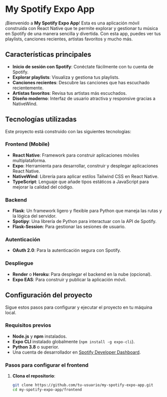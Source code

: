# My Spotify Expo App

¡Bienvenido a **My Spotify Expo App**! Esta es una aplicación móvil construida con React Native que te permite explorar y gestionar tu música en Spotify de una manera sencilla y divertida. Con esta app, puedes ver tus playlists, canciones recientes, artistas favoritos y mucho más.

## Características principales

- **Inicio de sesión con Spotify**: Conéctate fácilmente con tu cuenta de Spotify.
- **Explorar playlists**: Visualiza y gestiona tus playlists.
- **Canciones recientes**: Descubre las canciones que has escuchado recientemente.
- **Artistas favoritos**: Revisa tus artistas más escuchados.
- **Diseño moderno**: Interfaz de usuario atractiva y responsive gracias a NativeWind.

## Tecnologías utilizadas

Este proyecto está construido con las siguientes tecnologías:

### Frontend (Mobile)
- **React Native**: Framework para construir aplicaciones móviles multiplataforma.
- **Expo**: Herramienta para desarrollar, construir y desplegar aplicaciones React Native.
- **NativeWind**: Librería para aplicar estilos Tailwind CSS en React Native.
- **TypeScript**: Lenguaje que añade tipos estáticos a JavaScript para mejorar la calidad del código.

### Backend
- **Flask**: Un framework ligero y flexible para Python que maneja las rutas y la lógica del servidor.
- **Spotipy**: Una librería de Python para interactuar con la API de Spotify.
- **Flask-Session**: Para gestionar las sesiones de usuario.

### Autenticación
- **OAuth 2.0**: Para la autenticación segura con Spotify.

### Despliegue
- **Render** o **Heroku**: Para desplegar el backend en la nube (opcional).
- **Expo EAS**: Para construir y publicar la aplicación móvil.

## Configuración del proyecto

Sigue estos pasos para configurar y ejecutar el proyecto en tu máquina local.

### Requisitos previos

- **Node.js** y **npm** instalados.
- **Expo CLI** instalado globalmente (`npm install -g expo-cli`).
- **Python 3.8** o superior.
- Una cuenta de desarrollador en [Spotify Developer Dashboard](https://developer.spotify.com/dashboard/applications).

### Pasos para configurar el frontend

1. **Clona el repositorio**:

   ```bash
   git clone https://github.com/tu-usuario/my-spotify-expo-app.git
   cd my-spotify-expo-app/frontend
